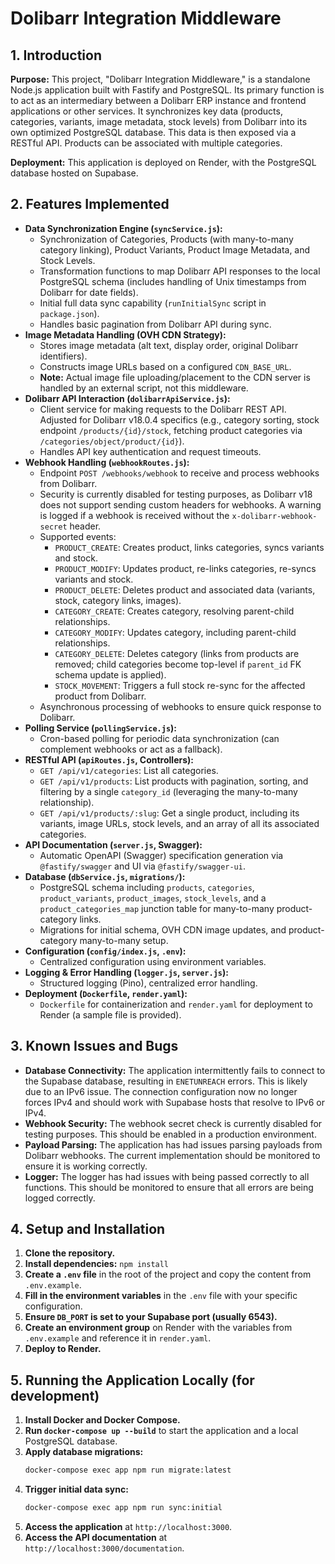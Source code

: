 # Dolibarr Integration Middleware

## 1. Introduction

**Purpose:** This project, "Dolibarr Integration Middleware," is a standalone Node.js application built with Fastify and PostgreSQL. Its primary function is to act as an intermediary between a Dolibarr ERP instance and frontend applications or other services. It synchronizes key data (products, categories, variants, image metadata, stock levels) from Dolibarr into its own optimized PostgreSQL database. This data is then exposed via a RESTful API. Products can be associated with multiple categories.

**Deployment:** This application is deployed on Render, with the PostgreSQL database hosted on Supabase.

## 2. Features Implemented

-   **Data Synchronization Engine (`syncService.js`):**
    -   Synchronization of Categories, Products (with many-to-many category linking), Product Variants, Product Image Metadata, and Stock Levels.
    -   Transformation functions to map Dolibarr API responses to the local PostgreSQL schema (includes handling of Unix timestamps from Dolibarr for date fields).
    -   Initial full data sync capability (`runInitialSync` script in `package.json`).
    -   Handles basic pagination from Dolibarr API during sync.
-   **Image Metadata Handling (OVH CDN Strategy):**
    -   Stores image metadata (alt text, display order, original Dolibarr identifiers).
    -   Constructs image URLs based on a configured `CDN_BASE_URL`.
    -   **Note:** Actual image file uploading/placement to the CDN server is handled by an external script, not this middleware.
-   **Dolibarr API Interaction (`dolibarrApiService.js`):**
    -   Client service for making requests to the Dolibarr REST API. Adjusted for Dolibarr v18.0.4 specifics (e.g., category sorting, stock endpoint `/products/{id}/stock`, fetching product categories via `/categories/object/product/{id}`).
    -   Handles API key authentication and request timeouts.
-   **Webhook Handling (`webhookRoutes.js`):**
    -   Endpoint `POST /webhooks/webhook` to receive and process webhooks from Dolibarr.
    -   Security is currently disabled for testing purposes, as Dolibarr v18 does not support sending custom headers for webhooks. A warning is logged if a webhook is received without the `x-dolibarr-webhook-secret` header.
    -   Supported events:
        -   `PRODUCT_CREATE`: Creates product, links categories, syncs variants and stock.
        -   `PRODUCT_MODIFY`: Updates product, re-links categories, re-syncs variants and stock.
        -   `PRODUCT_DELETE`: Deletes product and associated data (variants, stock, category links, images).
        -   `CATEGORY_CREATE`: Creates category, resolving parent-child relationships.
        -   `CATEGORY_MODIFY`: Updates category, including parent-child relationships.
        -   `CATEGORY_DELETE`: Deletes category (links from products are removed; child categories become top-level if `parent_id` FK schema update is applied).
        -   `STOCK_MOVEMENT`: Triggers a full stock re-sync for the affected product from Dolibarr.
    -   Asynchronous processing of webhooks to ensure quick response to Dolibarr.
-   **Polling Service (`pollingService.js`):**
    -   Cron-based polling for periodic data synchronization (can complement webhooks or act as a fallback).
-   **RESTful API (`apiRoutes.js`, Controllers):**
    -   `GET /api/v1/categories`: List all categories.
    -   `GET /api/v1/products`: List products with pagination, sorting, and filtering by a single `category_id` (leveraging the many-to-many relationship).
    -   `GET /api/v1/products/:slug`: Get a single product, including its variants, image URLs, stock levels, and an array of all its associated categories.
-   **API Documentation (`server.js`, Swagger):**
    -   Automatic OpenAPI (Swagger) specification generation via `@fastify/swagger` and UI via `@fastify/swagger-ui`.
-   **Database (`dbService.js`, `migrations/`):**
    -   PostgreSQL schema including `products`, `categories`, `product_variants`, `product_images`, `stock_levels`, and a `product_categories_map` junction table for many-to-many product-category links.
    -   Migrations for initial schema, OVH CDN image updates, and product-category many-to-many setup.
-   **Configuration (`config/index.js`, `.env`):**
    -   Centralized configuration using environment variables.
-   **Logging & Error Handling (`logger.js`, `server.js`):**
    -   Structured logging (Pino), centralized error handling.
-   **Deployment (`Dockerfile`, `render.yaml`):**
    -   `Dockerfile` for containerization and `render.yaml` for deployment to Render (a sample file is provided).

## 3. Known Issues and Bugs

-   **Database Connectivity:** The application intermittently fails to connect to the Supabase database, resulting in `ENETUNREACH` errors. This is likely due to an IPv6 issue. The connection configuration now no longer forces IPv4 and should work with Supabase hosts that resolve to IPv6 or IPv4.
-   **Webhook Security:** The webhook secret check is currently disabled for testing purposes. This should be enabled in a production environment.
-   **Payload Parsing:** The application has had issues parsing payloads from Dolibarr webhooks. The current implementation should be monitored to ensure it is working correctly.
-   **Logger:** The logger has had issues with being passed correctly to all functions. This should be monitored to ensure that all errors are being logged correctly.

## 4. Setup and Installation

1.  **Clone the repository.**
2.  **Install dependencies:** `npm install`
3.  **Create a `.env` file** in the root of the project and copy the content from `.env.example`.
4.  **Fill in the environment variables** in the `.env` file with your specific configuration.
5.  **Ensure `DB_PORT` is set to your Supabase port (usually 6543).**
6.  **Create an environment group** on Render with the variables from `.env.example` and reference it in `render.yaml`.
7.  **Deploy to Render.**

## 5. Running the Application Locally (for development)

1.  **Install Docker and Docker Compose.**
2.  **Run `docker-compose up --build`** to start the application and a local PostgreSQL database.
3.  **Apply database migrations:**
    ```bash
    docker-compose exec app npm run migrate:latest
    ```
4.  **Trigger initial data sync:**
    ```bash
    docker-compose exec app npm run sync:initial
    ```
5.  **Access the application** at `http://localhost:3000`.
6.  **Access the API documentation** at `http://localhost:3000/documentation`.
